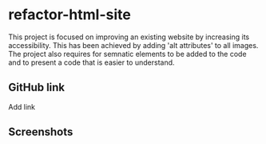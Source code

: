 # refactor-html-site
This project is focused on improving an existing website by increasing its accessibility. This has been achieved by adding 'alt attributes' to all images. The project also requires for semnatic elements to be added to the code and to present a code that is easier to understand.

## GitHub link
Add link

## Screenshots